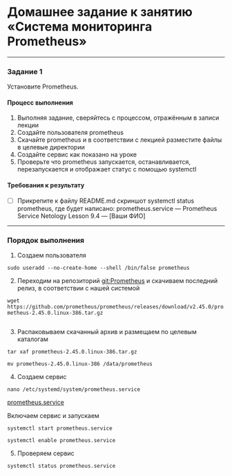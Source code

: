 # Домашнее задание к занятию «Система мониторинга Prometheus»

---

### Задание 1
Установите Prometheus.

#### Процесс выполнения
1. Выполняя задание, сверяйтесь с процессом, отражённым в записи лекции
2. Создайте пользователя prometheus
3. Скачайте prometheus и в соответствии с лекцией разместите файлы в целевые директории
4. Создайте сервис как показано на уроке
5. Проверьте что prometheus запускается, останавливается, перезапускается и отображает статус с помощью systemctl

#### Требования к результату
- [ ] Прикрепите к файлу README.md скриншот systemctl status prometheus, где будет написано: prometheus.service — Prometheus Service Netology Lesson 9.4 — [Ваши ФИО]

---

### Порядок выполнения

1. Создаем пользователя

`sudo useradd --no-create-home --shell /bin/false prometheus`

2. Переходим на репозиторий [git:Prometheus](https://github.com/prometheus/prometheus/releases/)
   и скачиваем последний релиз, в соответствии с нашей системой

`wget https://github.com/prometheus/prometheus/releases/download/v2.45.0/prometheus-2.45.0.linux-386.tar.gz`

![]()

3. Распаковываем скачанный архив и размещаем по целевым каталогам

`tar xaf prometheus-2.45.0.linux-386.tar.gz`

`mv prometheus-2.45.0.linux-386 /data/prometheus`

4. Создаем сервис
  
`nano /etc/systemd/system/prometheus.service`

[prometheus.service]()

   Включаем сервис и запускаем

`systemctl start prometheus.service`

`systemctl enable prometheus.service`

5. Проверяем сервис 

`systemctl status prometheus.service`

![]()

